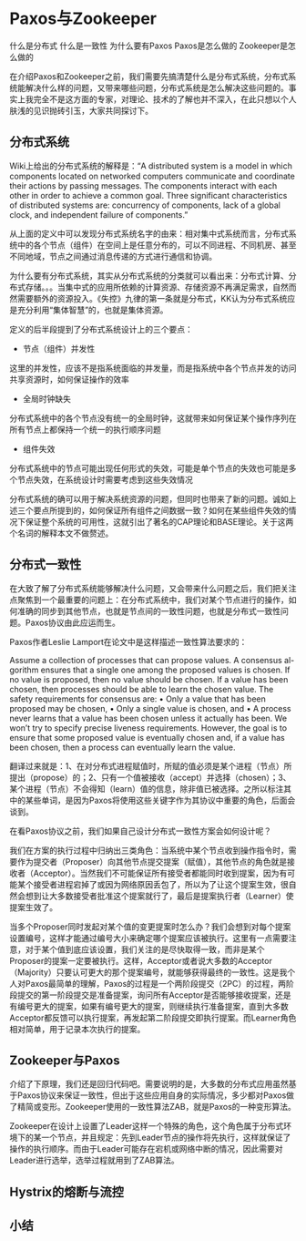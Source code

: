 # Paxos与Zookeeper

什么是分布式
什么是一致性
为什么要有Paxos
Paxos是怎么做的
Zookeeper是怎么做的

在介绍Paxos和Zookeeper之前，我们需要先搞清楚什么是分布式系统，分布式系统能解决什么样的问题，又带来哪些问题，分布式系统是怎么解决这些问题的。事实上我完全不是这方面的专家，对理论、技术的了解也并不深入，在此只想以个人肤浅的见识抛砖引玉，大家共同探讨下。

## 分布式系统

Wiki上给出的分布式系统的解释是：“A distributed system is a model in which components located on networked computers communicate and coordinate their actions by passing messages. The components interact with each other in order to achieve a common goal. Three significant characteristics of distributed systems are: concurrency of components, lack of a global clock, and independent failure of components.” 

从上面的定义中可以发现分布式系统名字的由来：相对集中式系统而言，分布式系统中的各个节点（组件）在空间上是任意分布的，可以不同进程、不同机房、甚至不同地域，节点之间通过消息传递的方式进行通信和协调。

为什么要有分布式系统，其实从分布式系统的分类就可以看出来：分布式计算、分布式存储。。。当集中式的应用所依赖的计算资源、存储资源不再满足需求，自然而然需要额外的资源投入。《失控》九律的第一条就是分布式，KK认为分布式系统应是充分利用“集体智慧”的，也就是集体资源。

定义的后半段提到了分布式系统设计上的三个要点：

* 节点（组件）并发性

这里的并发性，应该不是指系统面临的并发量，而是指系统中各个节点并发的访问共享资源时，如何保证操作的效率

* 全局时钟缺失

分布式系统中的各个节点没有统一的全局时钟，这就带来如何保证某个操作序列在所有节点上都保持一个统一的执行顺序问题

* 组件失效

分布式系统中的节点可能出现任何形式的失效，可能是单个节点的失效也可能是多个节点失效，在系统设计时需要考虑到这些失效情况

分布式系统的确可以用于解决系统资源的问题，但同时也带来了新的问题。诚如上述三个要点所提到的，如何保证所有组件之间数据一致？如何在某些组件失效的情况下保证整个系统的可用性，这就引出了著名的CAP理论和BASE理论。关于这两个名词的解释本文不做赘述。

## 分布式一致性

在大致了解了分布式系统能够解决什么问题，又会带来什么问题之后，我们把关注点聚焦到一个最重要的问题上：在分布式系统中，我们对某个节点进行的操作，如何准确的同步到其他节点，也就是节点间的一致性问题，也就是分布式一致性问题。Paxos协议由此应运而生。

Paxos作者Leslie Lamport在论文中是这样描述一致性算法要求的：

Assume a collection of processes that can propose values. A consensus al- gorithm ensures that a single one among the proposed values is chosen. If no value is proposed, then no value should be chosen. If a value has been chosen, then processes should be able to learn the chosen value. The safety requirements for consensus are:• Only a value that has been proposed may be chosen,• Only a single value is chosen, and• A process never learns that a value has been chosen unless it actually has been.We won’t try to specify precise liveness requirements. However, the goal is to ensure that some proposed value is eventually chosen and, if a value has been chosen, then a process can eventually learn the value.

翻译过来就是：1、在对分布式进程赋值时，所赋的值必须是某个进程（节点）所提出（propose）的；2、只有一个值被接收（accept）并选择（chosen）；3、某个进程（节点）不会得知（learn）值的信息，除非值已被选择。之所以标注其中的某些单词，是因为Paxos将使用这些关键字作为其协议中重要的角色，后面会谈到。

在看Paxos协议之前，我们如果自己设计分布式一致性方案会如何设计呢？

我们在方案的执行过程中归纳出三类角色：当系统中某个节点收到操作指令时，需要作为提交者（Proposer）向其他节点提交提案（赋值），其他节点的角色就是接收者（Acceptor）。当然我们不可能保证所有接受者都能同时收到提案，因为有可能某个接受者进程宕掉了或因为网络原因丢包了，所以为了让这个提案生效，很自然会想到让大多数接受者批准这个提案就行了，最后是提案执行者（Learner）使提案生效了。

当多个Proposer同时发起对某个值的变更提案时怎么办？我们会想到对每个提案设置编号，这样才能通过编号大小来确定哪个提案应该被执行。这里有一点需要注意，对于某个值到底应该设置，我们关注的是尽快取得一致，而非是某个Proposer的提案一定要被执行。这样，Acceptor或者说大多数的Acceptor（Majority）只要认可更大的那个提案编号，就能够获得最终的一致性。这是我个人对Paxos最简单的理解，Paxos的过程是一个两阶段提交（2PC）的过程，两阶段提交的第一阶段提交是准备提案，询问所有Acceptor是否能够接收提案，还是有编号更大的提案，如果有编号更大的提案，则继续执行准备提案，直到大多数Acceptor都反馈可以执行提案，再发起第二阶段提交即执行提案。而Learner角色相对简单，用于记录本次执行的提案。

## Zookeeper与Paxos

介绍了下原理，我们还是回归代码吧。需要说明的是，大多数的分布式应用虽然基于Paxos协议来保证一致性，但出于这些应用自身的实际情况，多少都对Paxos做了精简或变形。Zookeeper使用的一致性算法ZAB，就是Paxos的一种变形算法。

Zookeeper在设计上设置了Leader这样一个特殊的角色，这个角色属于分布式环境下的某一个节点，并且规定：先到Leader节点的操作将先执行，这样就保证了操作的执行顺序。而由于Leader可能存在宕机或网络中断的情况，因此需要对Leader进行选举，选举过程就用到了ZAB算法。

## Hystrix的熔断与流控



## 小结





